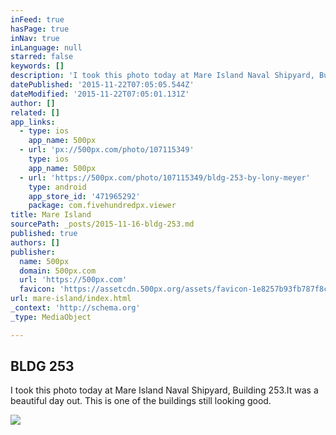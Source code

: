 ```yaml
---
inFeed: true
hasPage: true
inNav: true
inLanguage: null
starred: false
keywords: []
description: 'I took this photo today at Mare Island Naval Shipyard, Building 253.It was a beautiful day out. This is one of the buildings still looking good.'
datePublished: '2015-11-22T07:05:05.544Z'
dateModified: '2015-11-22T07:05:01.131Z'
author: []
related: []
app_links:
  - type: ios
    app_name: 500px
  - url: 'px://500px.com/photo/107115349'
    type: ios
    app_name: 500px
  - url: 'https://500px.com/photo/107115349/bldg-253-by-lony-meyer'
    type: android
    app_store_id: '471965292'
    package: com.fivehundredpx.viewer
title: Mare Island
sourcePath: _posts/2015-11-16-bldg-253.md
published: true
authors: []
publisher:
  name: 500px
  domain: 500px.com
  url: 'https://500px.com'
  favicon: 'https://assetcdn.500px.org/assets/favicon-1e8257b93fb787f8ceb66b5522ee853c.ico'
url: mare-island/index.html
_context: 'http://schema.org'
_type: MediaObject

---
```

<article style=""><h1>BLDG 253</h1><p>I took this photo today at Mare Island Naval Shipyard, Building 253.It was a beautiful day out. This is one of the buildings still looking good.</p><img src="https://drscdn.500px.org/photo/107115349/m%3D2048/4a37556acb9101c81a31dce289aab6b7" /></article>